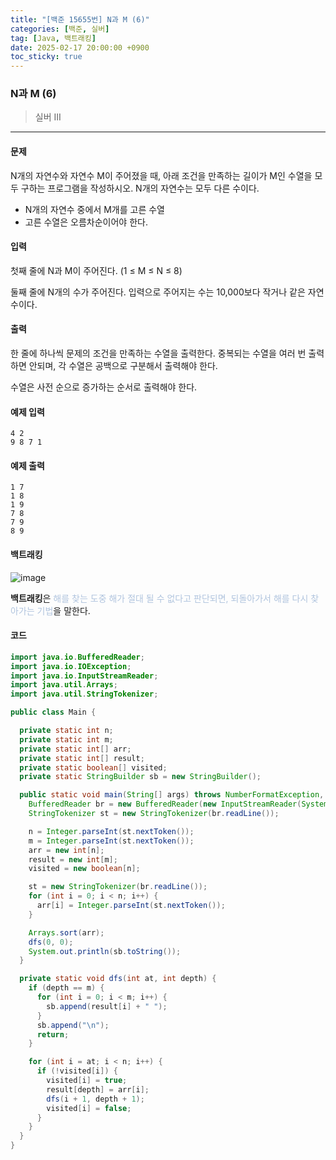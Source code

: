 ```yaml
---
title: "[백준 15655번] N과 M (6)"
categories: [백준, 실버]
tag: [Java, 백트래킹]
date: 2025-02-17 20:00:00 +0900
toc_sticky: true
---
```

### N과 M (6)
> 실버 III

***

#### 문제
N개의 자연수와 자연수 M이 주어졌을 때, 아래 조건을 만족하는 길이가 M인 수열을 모두 구하는 프로그램을 작성하시오. N개의 자연수는 모두 다른 수이다.
- N개의 자연수 중에서 M개를 고른 수열
- 고른 수열은 오름차순이어야 한다.

#### 입력
첫째 줄에 N과 M이 주어진다. (1 ≤ M ≤ N ≤ 8)

둘째 줄에 N개의 수가 주어진다. 입력으로 주어지는 수는 10,000보다 작거나 같은 자연수이다.

#### 출력
한 줄에 하나씩 문제의 조건을 만족하는 수열을 출력한다. 중복되는 수열을 여러 번 출력하면 안되며, 각 수열은 공백으로 구분해서 출력해야 한다.

수열은 사전 순으로 증가하는 순서로 출력해야 한다.

#### 예제 입력
```
4 2
9 8 7 1
```

#### 예제 출력
```
1 7
1 8
1 9
7 8
7 9
8 9
```

#### 백트래킹
![image](https://img1.daumcdn.net/thumb/R800x0/?scode=mtistory2&fname=https%3A%2F%2Fblog.kakaocdn.net%2Fdn%2FbaDbrv%2FbtsxicI1rVy%2Fx8MnKKqH5z2hzkjKHTVwek%2Fimg.jpg)

**백트래킹**은 <font color='#b0c4de'> 해를 찾는 도중 해가 절대 될 수 없다고 판단되면, 되돌아가서 해를 다시 찾아가는 기법</font>을 말한다.


#### 코드
```java
import java.io.BufferedReader;
import java.io.IOException;
import java.io.InputStreamReader;
import java.util.Arrays;
import java.util.StringTokenizer;

public class Main {

  private static int n;
  private static int m;
  private static int[] arr;
  private static int[] result;
  private static boolean[] visited;
  private static StringBuilder sb = new StringBuilder();

  public static void main(String[] args) throws NumberFormatException, IOException {
    BufferedReader br = new BufferedReader(new InputStreamReader(System.in));
    StringTokenizer st = new StringTokenizer(br.readLine());

    n = Integer.parseInt(st.nextToken());
    m = Integer.parseInt(st.nextToken());
    arr = new int[n];
    result = new int[m];
    visited = new boolean[n];

    st = new StringTokenizer(br.readLine());
    for (int i = 0; i < n; i++) {
      arr[i] = Integer.parseInt(st.nextToken());
    }

    Arrays.sort(arr);
    dfs(0, 0);
    System.out.println(sb.toString());
  }

  private static void dfs(int at, int depth) {
    if (depth == m) {
      for (int i = 0; i < m; i++) {
        sb.append(result[i] + " ");
      }
      sb.append("\n");
      return;
    }

    for (int i = at; i < n; i++) {
      if (!visited[i]) {
        visited[i] = true;
        result[depth] = arr[i];
        dfs(i + 1, depth + 1);
        visited[i] = false;
      }
    }
  }
}
```
